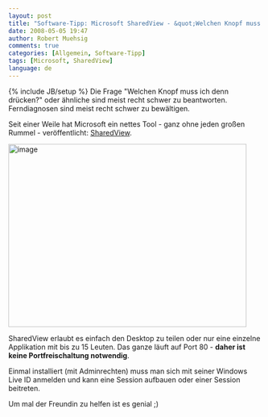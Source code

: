 ```yaml
---
layout: post
title: "Software-Tipp: Microsoft SharedView - &quot;Welchen Knopf muss ich denn drücken?&quot;"
date: 2008-05-05 19:47
author: Robert Muehsig
comments: true
categories: [Allgemein, Software-Tipp]
tags: [Microsoft, SharedView]
language: de
---
```

{% include JB/setup %}
Die Frage "Welchen Knopf muss ich denn drücken?" oder ähnliche sind meist recht schwer zu beantworten. Ferndiagnosen sind meist recht schwer zu bewältigen.

Seit einer Weile hat Microsoft ein nettes Tool - ganz ohne jeden großen Rummel - veröffentlicht: <a href="http://www.microsoft.com/downloads/details.aspx?familyid=95AF94BA-755E-4039-9038-63005EE9D33A&amp;displaylang=en">SharedView</a>.

<a href="{{BASE_PATH}}/assets/wp-images-de/image401.png"><img src="{{BASE_PATH}}/assets/wp-images-de/image-thumb380.png" style="border: 0px none " alt="image" border="0" height="363" width="473" /></a>

SharedView erlaubt es einfach den Desktop zu teilen oder nur eine einzelne Applikation mit bis zu 15 Leuten. Das ganze läuft auf Port 80 - <strong>daher ist keine Portfreischaltung notwendig</strong>.

Einmal installiert (mit Adminrechten) muss man sich mit seiner Windows Live ID anmelden und kann eine Session aufbauen oder einer Session beitreten.

Um mal der Freundin zu helfen ist es genial ;)
